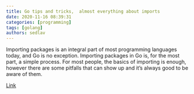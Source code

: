 ```yaml
---
title: Go tips and tricks,  almost everything about imports
date: 2020-11-16 08:39:31
categories: [programming]
tags: [golang]
authors: sedlav
---
```


Importing packages is an integral part of most programming languages today, and Go is no exception. Importing packages in Go is, for the most part, a simple process. For most people, the basics of importing is enough, however there are some pitfalls that can show up and it’s always good to be aware of them.

[Link](https://scene-si.org/2018/01/25/go-tips-and-tricks-almost-everything-about-imports/)
